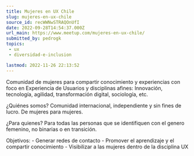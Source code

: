 ```yaml
---
title: Mujeres en UX Chile
slug: mujeres-en-ux-chile
source_id: recWWNwSTRAQOnUfI
date: 2022-09-28T14:54:37.000Z
url_main: https://www.meetup.com/mujeres-en-ux-chile/
submitted_by: pedrogk
topics: 
 - ux
 - diversidad-e-inclusion

lastmod: 2022-11-26 22:13:52
---
```


Comunidad de mujeres para compartir conocimiento y experiencias con foco en Experiencia de Usuarios y disciplinas afines: Innovación, tecnología, agilidad, transformación digital, sociología, etc.

¿Quiénes somos?
Comunidad internacional, independiente y sin fines de lucro.
De mujeres para mujeres.

¿Para quienes?
Para todas las personas que se identifiquen con el genero femenino, no binarias o en transición.

Objetivos:
\- Generar redes de contacto
\- Promover el aprendizaje y el compartir conocimiento
\- Visibilizar a las mujeres dentro de la disciplina UX
